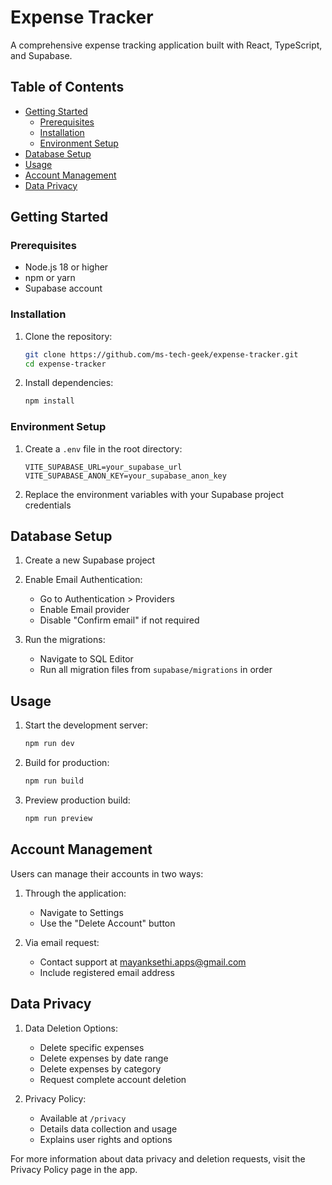 # Expense Tracker

A comprehensive expense tracking application built with React, TypeScript, and Supabase.

## Table of Contents

- [Getting Started](#getting-started)
  - [Prerequisites](#prerequisites)
  - [Installation](#installation)
  - [Environment Setup](#environment-setup)
- [Database Setup](#database-setup)
- [Usage](#usage)
- [Account Management](#account-management)
- [Data Privacy](#data-privacy)

## Getting Started

### Prerequisites

- Node.js 18 or higher
- npm or yarn
- Supabase account

### Installation

1. Clone the repository:
   ```bash
   git clone https://github.com/ms-tech-geek/expense-tracker.git
   cd expense-tracker
   ```

2. Install dependencies:
   ```bash
   npm install
   ```

### Environment Setup

1. Create a `.env` file in the root directory:
   ```env
   VITE_SUPABASE_URL=your_supabase_url
   VITE_SUPABASE_ANON_KEY=your_supabase_anon_key
   ```

2. Replace the environment variables with your Supabase project credentials

## Database Setup

1. Create a new Supabase project

2. Enable Email Authentication:
   - Go to Authentication > Providers
   - Enable Email provider
   - Disable "Confirm email" if not required

3. Run the migrations:
   - Navigate to SQL Editor
   - Run all migration files from `supabase/migrations` in order

## Usage

1. Start the development server:
   ```bash
   npm run dev
   ```

2. Build for production:
   ```bash
   npm run build
   ```

3. Preview production build:
   ```bash
   npm run preview
   ```

## Account Management

Users can manage their accounts in two ways:

1. Through the application:
   - Navigate to Settings
   - Use the "Delete Account" button

2. Via email request:
   - Contact support at mayanksethi.apps@gmail.com
   - Include registered email address

## Data Privacy

1. Data Deletion Options:
   - Delete specific expenses
   - Delete expenses by date range
   - Delete expenses by category
   - Request complete account deletion

2. Privacy Policy:
   - Available at `/privacy`
   - Details data collection and usage
   - Explains user rights and options

For more information about data privacy and deletion requests, visit the Privacy Policy page in the app.